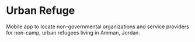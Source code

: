# Urban Refuge
Mobile app to locate non-governmental organizations and service providers for non-camp, urban refugees living in Amman, Jordan.
